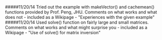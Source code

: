 #####11/20/14 Tried out the example with makeVector() and cachemean() functions provided by Prof. Peng, JHU. Comments on what works and what does not - included as a Wikipage - "Experiences with the given example"
#####11/20/14 Used solve() function on fairly large and small matrices. Comments on what works and what might surprise you - included as a Wikipage - "Use of solve() for matrix inversion"
